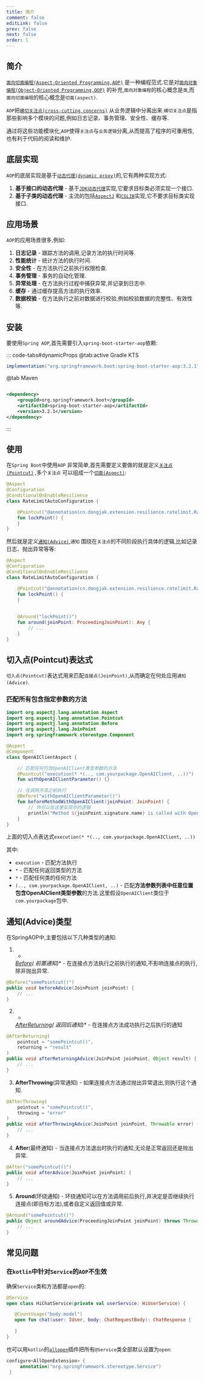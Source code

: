 ```yaml
---
title: 简介
comment: false
editLink: false
prev: false
next: false
order: 1
---
```


## 简介

[`面向切面编程(Aspect-Oriented Programming,AOP)`](https://docs.spring.io/spring-framework/reference/core/aop.html)
是一种编程范式.它是对[`面向对象编程(Object-Oriented Programming,OOP)`](https://en.wikipedia.org/wiki/Object-oriented_programming)
的补充,`面向对象编程`的核心概念是`类`,而`面向切面编程`的核心概念是`切面(aspect)`.

`AOP`把[`横切关注点(cross-cutting concerns)`](https://en.wikipedia.org/wiki/Cross-cutting_concern)
从业务逻辑中分离出来.`横切关注点`是指那些影响多个模块的问题,例如日志记录、事务管理、安全性、缓存等.

通过将这些功能模块化,`AOP`使得`关注点`与`业务逻辑`分离,从而提高了程序的可重用性,也有利于代码的阅读和维护.

## 底层实现

`AOP`的底层实现是基于[`动态代理(dynamic proxy)`](https://www.baeldung.com/java-dynamic-proxies)的,它有两种实现方式:

1. **基于接口的动态代理** -
   基于[`JDK动态代理`](https://docs.oracle.com/javase/8/docs/technotes/guides/reflection/proxy.html)实现,它要求目标类必须实现一个接口.
2. **基于子类的动态代理** - 主流的包括[`AspectJ`](https://www.baeldung.com/aspectj)
   和[`CGLIB`](https://www.baeldung.com/cglib)实现,它不要求目标类实现接口.

## 应用场景

`AOP`的应用场景很多,例如:

1. **日志记录** - 跟踪方法的调用,记录方法的执行时间等.
2. **性能统计** - 统计方法的执行时间.
3. **安全性** - 在方法执行之前执行权限检查.
4. **事务管理** - 事务的自动化管理.
5. **异常处理** - 在方法执行过程中捕获异常,并记录到日志中.
6. **缓存** - 通过缓存提高方法的执行效率.
7. **数据校验** - 在方法执行之前对数据进行校验,例如校验数据的完整性、有效性等.

## 安装

要使用`Spring AOP`,首先需要引入`spring-boot-starter-aop`依赖:

::: code-tabs#dynamicProps
@tab:active Gradle KTS

```gradle
implementation("org.springframework.boot:spring-boot-starter-aop:3.2.1")
```

@tab Maven

```xml

<dependency>
    <groupId>org.springframework.boot</groupId>
    <artifactId>spring-boot-starter-aop</artifactId>
    <version>3.2.1</version>
</dependency>


```

:::

## 使用

在`Spring Boot`中使用`AOP`
非常简单,首先需要定义要做的就是定义[`关注点(Pointcut)`](https://www.javadoc.io/doc/org.aspectj/aspectjrt/latest/org/aspectj/lang/annotation/Pointcut.html)
,多个`关注点`
可以组成一个[`切面(Aspect)`](https://www.javadoc.io/doc/org.aspectj/aspectjrt/latest/org/aspectj/lang/annotation/Aspect.html):

```kotlin
@Aspect 
@Configuration
@ConditionalOnEnableResilience
class RateLimitAutoConfiguration {

    @Pointcut("@annotation(cn.dongjak.extension.resilience.ratelimit.RateLimiter)")
    fun lockPoint() {
    }
}
```

然后就是定义[`通知(Advice)`](https://www.javadoc.io/doc/org.aspectj/aspectjrt/latest/org/aspectj/lang/annotation/Around.html),`通知`
围绕在`关注点`的不同阶段执行具体的逻辑,比如记录日志、抛出异常等等:

```kotlin
@Aspect 
@Configuration
@ConditionalOnEnableResilience
class RateLimitAutoConfiguration {

    @Pointcut("@annotation(cn.dongjak.extension.resilience.ratelimit.RateLimiter)")
    fun lockPoint() {
    }
    
    
    @Around("lockPoint()")
    fun around(joinPoint: ProceedingJoinPoint): Any {
        // ...
    }
}

```
## 切入点(Pointcut)表达式

`切入点(Pointcut)`表达式用来匹配`连接点(JoinPoint)`,从而确定在何处应用`通知(Advice)`.

### 匹配所有包含指定参数的方法

```kotlin
import org.aspectj.lang.annotation.Aspect
import org.aspectj.lang.annotation.Pointcut
import org.aspectj.lang.annotation.Before
import org.aspectj.lang.JoinPoint
import org.springframework.stereotype.Component

@Aspect
@Component
class OpenAIClientAspect {

    // 匹配任何包含OpenAIClient类型参数的方法
    @Pointcut("execution(* *(.., com.yourpackage.OpenAIClient, ..))")
    fun withOpenAIClientParameter() {}

    // 在调用方法之前执行
    @Before("withOpenAIClientParameter()")
    fun beforeMethodWithOpenAIClient(joinPoint: JoinPoint) {
        // 你可以在这里实现你的逻辑
        println("Method ${joinPoint.signature.name} is called with OpenAIClient parameter.")
    }
}
```

上面的切入点表达式`execution(* *(.., com.yourpackage.OpenAIClient, ..))`

其中:

* `execution` - 匹配方法执行
* `*` - 匹配任何返回类型的方法
* `*` - 匹配任何类的任何方法
* `(.., com.yourpackage.OpenAIClient, ..)` - 匹配**方法参数列表中任意位置包含OpenAIClient类型参数**的方法.这里假设`OpenAIClient`类位于`com.yourpackage`包中.


## 通知(Advice)类型

在SpringAOP中,主要包括以下几种类型的通知:

1. *
   *[Before](https://docs.spring.io/spring-framework/docs/current/javadoc-api/org/springframework/aop/BeforeAdvice.html)(
   前置通知)** - 在连接点方法执行之前执行的通知,不影响连接点的执行,除非抛出异常.

```java
@Before("somePointcut()")
public void beforeAdvice(JoinPoint joinPoint) {
    // ...
}
```

2. *
   *[AfterReturning](https://docs.spring.io/spring-framework/docs/current/javadoc-api/org/springframework/aop/AfterReturningAdvice.html)(
   返回后通知)** - 在连接点方法成功执行之后执行的通知

```java
@AfterReturning(
    pointcut = "somePointcut()",
    returning = "result"
)
public void afterReturningAdvice(JoinPoint joinPoint, Object result) {
    // ...
}
```

3. **AfterThrowing**(异常通知) - 如果连接点方法通过抛出异常退出,则执行这个通知.

```java
@AfterThrowing(
    pointcut = "somePointcut()",
    throwing = "error"
)
public void afterThrowingAdvice(JoinPoint joinPoint, Throwable error) {
    // ...
}
```

4. **After**(最终通知) - 当连接点方法退出时执行的通知,无论是正常返回还是抛出异常.

```java
@After("somePointcut()")
public void afterAdvice(JoinPoint joinPoint) {
    // ...
}
```

5. **Around**(环绕通知) - 环绕通知可以在方法调用前后执行,并决定是否继续执行连接点(即目标方法),或者自定义返回值或异常.

```java
@Around("somePointcut()")
public Object aroundAdvice(ProceedingJoinPoint joinPoint) throws Throwable {
    // ...
}
```

## 常见问题

### 在`kotlin`中针对`Service`的`AOP`不生效

确保`Service`类和方法都是`open`的:

```kotlin
@Service
open class HiChatService(private val userService: HiUserService) {

   @CountUsage("body.model")
   open fun chat(user: IUser, body: ChatRequestBody): ChatResponse {
   
   }
}
```

也可以用`kotlin`的[`allopen`](https://kotlinlang.org/docs/all-open-plugin.html#gradle)插件把所有`@Service`类全部默认设置为`open`:

```kotlin
configure<AllOpenExtension> {
     annotation("org.springframework.stereotype.Service")
 }
```

